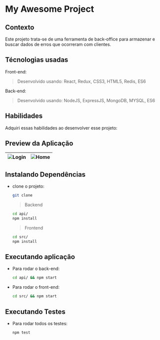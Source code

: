 # My Awesome Project

## Contexto

Este projeto trata-se de uma ferramenta de back-office para armazenar e buscar dados de erros que ocorreram com clientes.

<!-- 
> Utiliza a API []()
 -->

<!-- 
Colegas que contribuíram para a realização do projeto:

- [@colega1](https://github.com/ "github")
- [@colega2](https://github.com/ "github")
 -->

## Técnologias usadas

Front-end:
> Desenvolvido usando: React, Redux, CSS3, HTML5, Redis, ES6

Back-end:
> Desenvolvido usando: NodeJS, ExpressJS, MongoDB, MYSQL, ES6

## Habilidades

Adquiri essas habilidades ao desenvolver esse projeto:

## Preview da Aplicação

| ![Login](./aplicacao-) | ![Home](./aplicacao-) |
| ----------- | ----------- |

## Instalando Dependências

- clone o projeto:

  ```bash
  git clone 
  ```

  > Backend

  ```bash
  cd api/ 
  npm install
  ```

  > Frontend

  ```bash
  cd src/
  npm install
  ```

## Executando aplicação

- Para rodar o back-end:

  ```bash
  cd api/ && npm start
  ```

- Para rodar o front-end:

  ```bash
  cd src/ && npm start
  ```

## Executando Testes

- Para rodar todos os testes:

  ```bash
  npm test
  ```
